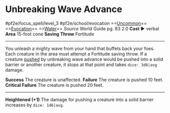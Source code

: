 # Unbreaking Wave Advance
#pf2e/focus_spell/level_3 #pf2e/school/evocation 
==[Uncommon](../../../rules/traits/uncommon.md)== ==[Evocation](../../../rules/traits/evocation.md)== ==[Water](../../../rules/traits/water.md)==
*Source* World Guide pg. 83 2.0
**Cast** ► verbal
**Area** 15-foot cone
**Saving Throw** Fortitude

---
You unleash a mighty wave from your hand that buffets back your foes. Each creature in the area must attempt a Fortitude saving throw. If a creature [pushed](../../../Rules/Forced%20Movement.md) by unbreaking wave advance would be pushed into a solid barrier or another creature, it stops at that point and takes `dice: 3d6|avg` damage.

**Success** The creature is unaffected.
**Failure** The creature is pushed 10 feet.
**Critical Failure** The creature is pushed 20 feet.

<hr>

**Heightened (+1)** The damage for pushing a creature into a solid barrier increases by `dice: 1d6|avg`.
